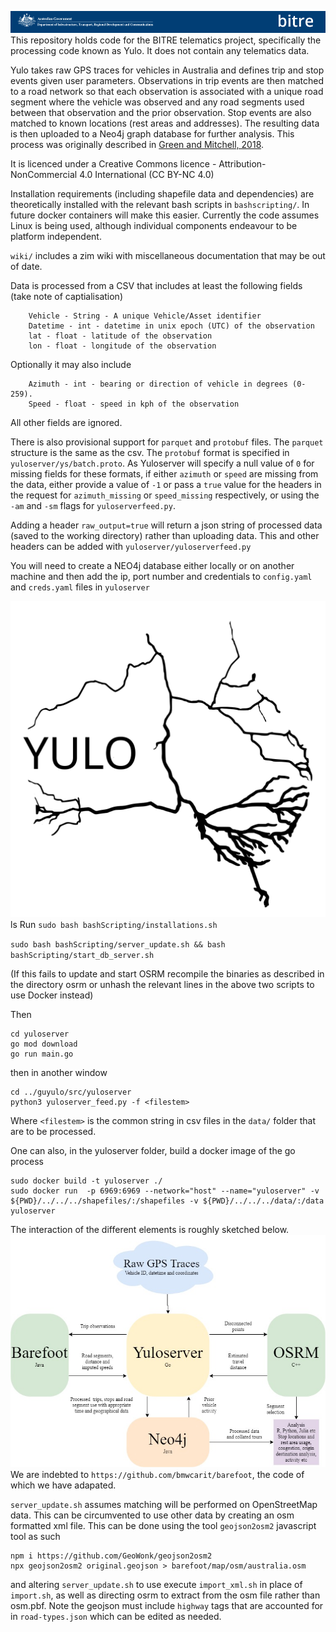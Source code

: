 ![BITRE logo](logo.png)
This repository holds code for the BITRE telematics project, specifically the processing code known as Yulo. It does not contain any telematics data.

Yulo takes raw GPS traces for vehicles in Australia and defines trip and stop events given user parameters. Observations in trip events are then matched to a road network so that each observation is associated with a unique road segment where the vehicle was observed and any road segments used between that observation and the prior observation. Stop events are also matched to known locations (rest areas and addresses). The resulting data is then uploaded to a Neo4j graph database for further analysis. This process was originally described in [Green and Mitchell, 2018](https://www.australasiantransportresearchforum.org.au/sites/default/files/ATRF2018_paper_18.pdf).

It is licenced under a Creative Commons licence - Attribution-NonCommercial 4.0 International (CC BY-NC 4.0)

Installation requirements (including shapefile data and dependencies) are theoretically installed with the relevant bash scripts in `bashscripting/`. In future docker containers will make this easier. Currently the code assumes Linux is being used, although individual components endeavour to be platform independent.

`wiki/` includes a zim wiki with miscellaneous documentation that may be out of date.

Data is processed from a CSV that includes at least the following fields (take note of captialisation)
```
	Vehicle - String - A unique Vehicle/Asset identifier
	Datetime - int - datetime in unix epoch (UTC) of the observation
	lat - float - latitude of the observation
	lon - float - longitude of the observation
```
Optionally it may also include
```
	Azimuth - int - bearing or direction of vehicle in degrees (0-259).
	Speed - float - speed in kph of the observation
```
All other fields are ignored.


There is also provisional support for `parquet` and `protobuf` files. The `parquet` structure is the same as the csv. The `protobuf` format is specified in `yuloserver/ys/batch.proto`. As Yuloserver will specify a null value of `0` for missing fields for these formats, if either `azimuth` or `speed` are missing from the data, either provide a value of `-1` or pass a `true` value for the headers in the request for `azimuth_missing` or `speed_missing` respectively, or using the `-am` and `-sm` flags for `yuloserverfeed.py`.

Adding a header `raw_output=true` will return a json string of processed data (saved to the working directory) rather than uploading data. This and other headers can be added with `yuloserver/yuloserverfeed.py`


You will need to create a NEO4j database  either locally or on another machine and then add the ip, port number and credentials to `config.yaml` and `creds.yaml` files in `yuloserver`

![YULO logo](yulo_logo.svg)ls
Run 
`sudo bash bashScripting/installations.sh`

`sudo bash bashScripting/server_update.sh && bash bashScripting/start_db_server.sh`

(If this fails to update and start OSRM recompile the binaries as described in the directory osrm or unhash the relevant lines in the above two scripts to use Docker instead)

Then


```
cd yuloserver
go mod download
go run main.go
```
then in another window
```
cd ../guyulo/src/yuloserver
python3 yuloserver_feed.py -f <filestem>
```
Where `<filestem>` is the common string in csv files in the `data/` folder that are to be processed.
	
One can also, in the yuloserver folder, build a docker image of the go process
```
sudo docker build -t yuloserver ./
sudo docker run  -p 6969:6969 --network="host" --name="yuloserver" -v ${PWD}/../../../shapefiles/:/shapefiles -v ${PWD}/../../../data/:/data yuloserver 
```
The interaction of the different elements is roughly sketched below.
![Flowchart](flowchart.jpg)
We are indebted to `https://github.com/bmwcarit/barefoot`, the code of which we have adapated.



`server_update.sh` assumes matching will be performed on OpenStreetMap data. This can be circumvented to use other data by creating an osm formatted xml file. This can be done using the tool `geojson2osm2` javascript tool as such
```
npm i https://github.com/GeoWonk/geojson2osm2
npx geojson2osm2 original.geojson > barefoot/map/osm/australia.osm

```
and altering `server_update.sh` to use execute `import_xml.sh` in place of `import.sh`, as well as directing osrm to extract from the osm file rather than osm.pbf. Note the geojson must include `highway` tags that are accounted for in `road-types.json` which can be edited as needed.

